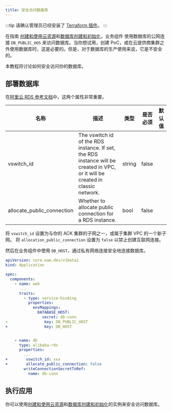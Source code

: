 ```yaml
---
title: 安全访问数据库
---
```


:::tip
请确认管理员已经安装了 [Terraform 插件](../../../reference/addons/terraform)。
:::

在指南 [创建和使用云资源](./provision-and-consume-database)和[数据库创建和初始化](./provision-and-initiate-database)，业务组件
使用数据库的公网连接 `DB_PUBLIC_HOS` 来访问数据库。当你想试用，创建 PoC，或在云提供商集群之外使用数据库时，这是必要的。但是，对于数据库的生产使用来说，它是不安全的。

本教程将讨论如何安全访问你的数据库。

## 部署数据库

在[阿里云 RDS 参考文档](./terraform/alibaba-rds)中，这两个属性非常重要。

| 名称                       | 描述                                                                                                                           | 类型   | 是否必须 | 默认值 |
| -------------------------- | ------------------------------------------------------------------------------------------------------------------------------ | ------ | -------- | ------ |
| vswitch_id                 | The vswitch id of the RDS instance. If set, the RDS instance will be created in VPC, or it will be created in classic network. | string | false    |        |
| allocate_public_connection | Whether to allocate public connection for a RDS instance.                                                                      | bool   | false    |        |

将 `vswitch_id` 设置为与你的 ACK 集群的子网之一，或属于集群 VPC 的一个新子网。
将 `allocation_public_connection` 设置为 `false` 以禁止创建互联网连接。

然后在业务组件中使用 `DB_HOST`，通过私有网络连接安全地连接数据库。

```yaml
apiVersion: core.oam.dev/v1beta1
kind: Application

spec:
  components:
    - name: web
      ...
      traits:
        - type: service-binding
          properties:
            envMappings:
              DATABASE_HOST:
                secret: db-conn
-                key: DB_PUBLIC_HOST
+                key: DB_HOST


    - name: db
      type: alibaba-rds
      properties:
        ...
+        vswitch_id: xxx
+        allocate_public_connection: false
        writeConnectionSecretToRef:
          name: db-conn
```

## 执行应用

你可以使用[创建和使用云资源](./provision-and-consume-database)和[数据库创建和初始化](./provision-and-initiate-database)的实例来安全访问数据库。
